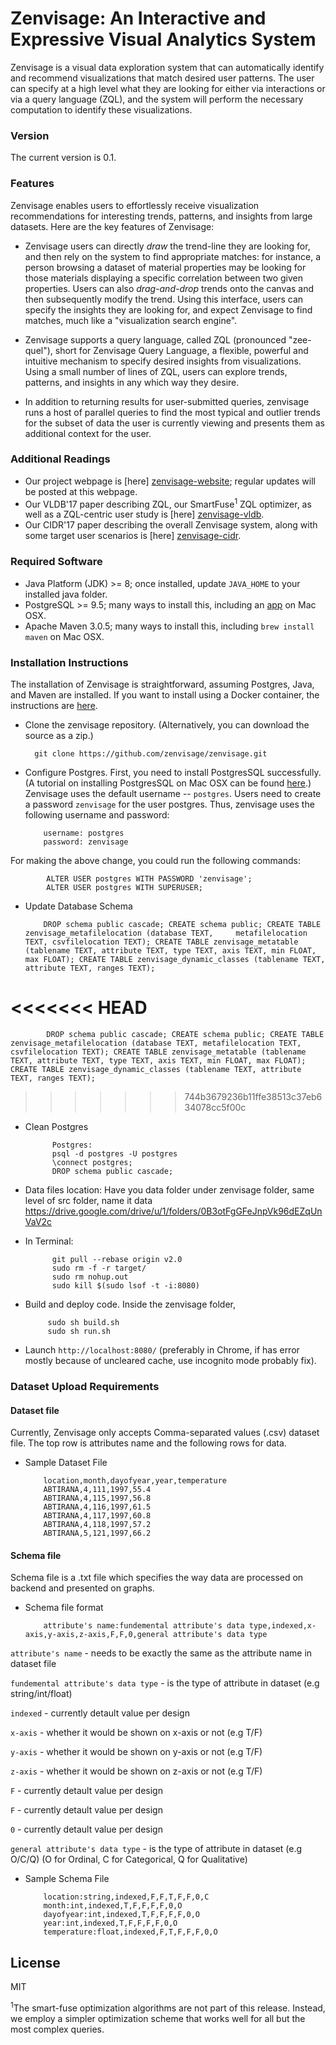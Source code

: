# Zenvisage: An Interactive and Expressive Visual Analytics System 
Zenvisage is a visual data exploration system that can automatically identify and recommend visualizations that match desired user patterns. The user can specify at a high level what they are looking for either via interactions or via a query language (ZQL), and the system will perform the necessary computation to identify these visualizations.

### Version
The current version is 0.1.

### Features
Zenvisage enables users to effortlessly receive visualization recommendations for interesting trends, patterns, and insights from large datasets. Here are the key features of Zenvisage:

* Zenvisage users can directly _draw_ the trend-line they are looking for, and then rely on the system to find appropriate matches: for instance, a person browsing a dataset of material properties may be looking for those materials displaying a specific correlation between two given properties. Users can also _drag-and-drop_ trends onto the canvas and then subsequently modify the trend. Using this interface, users can specify the insights they are looking for, and expect Zenvisage to find matches, much like a "visualization search engine".

* Zenvisage supports a query language, called ZQL (pronounced "zee-quel"), short for Zenvisage Query Language, a flexible, powerful and intuitive mechanism to specify desired insights from visualizations. Using a small number of lines of ZQL, users can explore trends, patterns, and insights in any which way they desire.

* In addition to returning results for user-submitted queries, zenvisage runs a host of parallel queries to find the most typical and outlier trends for the subset of data the user is currently viewing and presents them as additional context for the user.

### Additional Readings
* Our project webpage is [here] [zenvisage-website]; regular updates will be posted at this webpage.
* Our VLDB'17 paper describing ZQL, our SmartFuse<sup>1</sup> ZQL optimizer, as well as a ZQL-centric user study is [here] [zenvisage-vldb].
* Our CIDR'17 paper describing the overall Zenvisage system, along with some target user scenarios is [here] [zenvisage-cidr].


### Required Software
* Java Platform (JDK) >= 8; once installed, update `JAVA_HOME` to your installed java folder.
* PostgreSQL >= 9.5;  many ways to install this, including an [app][postgres-installation] on Mac OSX.
* Apache Maven 3.0.5;  many ways to install this, including `brew install maven` on Mac OSX.

### Installation Instructions
The installation of Zenvisage is straightforward, assuming Postgres, Java, and Maven are installed. If you want to install using a Docker container, the instructions are [here](https://github.com/zenvisage/zenvisage/wiki/Docker-Installation-Instruction).

* Clone the zenvisage repository. (Alternatively, you can download the source as a zip.)

     
        git clone https://github.com/zenvisage/zenvisage.git
     


* Configure Postgres. First, you need to install PostgresSQL successfully. (A tutorial on installing PostgresSQL on Mac OSX can be found [here][postgres-installation].) Zenvisage uses the default username -- `postgres`. Users need to create a password `zenvisage` for the user postgres. Thus, zenvisage uses the following username and password:     
        
          username: postgres
          password: zenvisage 
          
For making the above change, you could run the following commands:
            
            ALTER USER postgres WITH PASSWORD 'zenvisage';
            ALTER USER postgres WITH SUPERUSER;
              
* Update Database Schema
 
          DROP schema public cascade; CREATE schema public; CREATE TABLE zenvisage_metafilelocation (database TEXT,     metafilelocation TEXT, csvfilelocation TEXT); CREATE TABLE zenvisage_metatable (tablename TEXT, attribute TEXT, type TEXT, axis TEXT, min FLOAT, max FLOAT); CREATE TABLE zenvisage_dynamic_classes (tablename TEXT, attribute TEXT, ranges TEXT);
        
<<<<<<< HEAD
=======
            DROP schema public cascade; CREATE schema public; CREATE TABLE zenvisage_metafilelocation (database TEXT, metafilelocation TEXT, csvfilelocation TEXT); CREATE TABLE zenvisage_metatable (tablename TEXT, attribute TEXT, type TEXT, axis TEXT, min FLOAT, max FLOAT); CREATE TABLE zenvisage_dynamic_classes (tablename TEXT, attribute TEXT, ranges TEXT);

>>>>>>> 744b3679236b11ffe38513c37eb634078cc5f00c
* Clean Postgres

            Postgres:
            psql -d postgres -U postgres
            \connect postgres;
            DROP schema public cascade;

* Data files location:
            Have you data folder under zenvisage folder, same level of src folder, name it data
            https://drive.google.com/drive/u/1/folders/0B3otFgGFeJnpVk96dEZqUnVaV2c

        
* In Terminal:

            git pull --rebase origin v2.0
            sudo rm -f -r target/
            sudo rm nohup.out
            sudo kill $(sudo lsof -t -i:8080)  
            
 * Build and deploy code. Inside the zenvisage folder,
 
            sudo sh build.sh
            sudo sh run.sh 

* Launch `http://localhost:8080/` (preferably in Chrome, if has error mostly because of uncleared cache, use incognito mode probably fix). 

### Dataset Upload Requirements

#### Dataset file

Currently, Zenvisage only accepts Comma-separated values (.csv) dataset file. The top row is attributes name and the following rows for data.

* Sample Dataset File

          location,month,dayofyear,year,temperature
          ABTIRANA,4,111,1997,55.4
          ABTIRANA,4,115,1997,56.8
          ABTIRANA,4,116,1997,61.5
          ABTIRANA,4,117,1997,60.8
          ABTIRANA,4,118,1997,57.2
          ABTIRANA,5,121,1997,66.2

#### Schema file

Schema file is a .txt file which specifies the way data are processed on backend and presented on graphs.

* Schema file format
          
          attribute's name:fundemental attribute's data type,indexed,x-axis,y-axis,z-axis,F,F,0,general attribute's data type

`attribute's name` - needs to be exactly the same as the attribute name in dataset file

`fundemental attribute's data type` - is the type of attribute in dataset (e.g string/int/float)

`indexed` -  currently detault value per design

`x-axis` - whether it would be shown on x-axis or not (e.g T/F)

`y-axis` - whether it would be shown on y-axis or not (e.g T/F)

`z-axis` - whether it would be shown on z-axis or not (e.g T/F)

`F` - currently detault value per design

`F` - currently detault value per design

`0` - currently detault value per design

`general attribute's data type` - is the type of attribute in dataset (e.g O/C/Q) (O for Ordinal, C for Categorical, Q for Qualitative)


* Sample Schema File

          location:string,indexed,F,F,T,F,F,0,C
          month:int,indexed,T,F,F,F,F,0,O
          dayofyear:int,indexed,T,F,F,F,F,0,O
          year:int,indexed,T,F,F,F,F,0,O
          temperature:float,indexed,F,T,F,F,F,0,O

License
----

MIT


[//]: # (These are reference links used in the body of this note and get stripped out when the markdown processor does its job. There is no need to format nicely because it shouldn't be seen. Thanks SO - http://stackoverflow.com/questions/4823468/store-comments-in-markdown-syntax)

   [prof]: http://web.engr.illinois.edu/~adityagp/#
   [zenvisage-website]: http://zenvisage.github.io/
   [zenvisage-vldb]: http://data-people.cs.illinois.edu/papers/zenvisage-vldb.pdf
   [zenvisage-cidr]: http://data-people.cs.illinois.edu/papers/zenvisage-cidr.pdf
   [postgressite]: https://www.postgresql.org/
   [postgres-installation]: https://chartio.com/resources/tutorials/how-to-start-postgresql-server-on-mac-os-x/
   <sup>1</sup>The smart-fuse optimization algorithms are not part of this release. Instead, we employ a simpler optimization scheme that works well for all but the most complex queries. 
